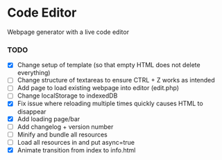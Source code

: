 # Code Editor
Webpage generator with a live code editor

### TODO
- [x] Change setup of template (so that empty HTML does not delete everything)
- [ ] Change structure of textareas to ensure CTRL + Z works as intended
- [ ] Add page to load existing webpage into editor (edit.php)
- [ ] Change localStorage to indexedDB
- [x] Fix issue where reloading multiple times quickly causes HTML to disappear
- [x] Add loading page/bar
- [ ] Add changelog + version number
- [ ] Minify and bundle all resources
- [ ] Load all resources in <head> and put async=true
- [x] Animate transition from index to info.html
